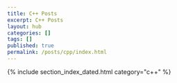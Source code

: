 ```yaml
---
title: C++ Posts
excerpt: C++ Posts
layout: hub
categories: []
tags: []
published: true
permalink: /posts/cpp/index.html
---
```


{% include section_index_dated.html category="c++" %}
